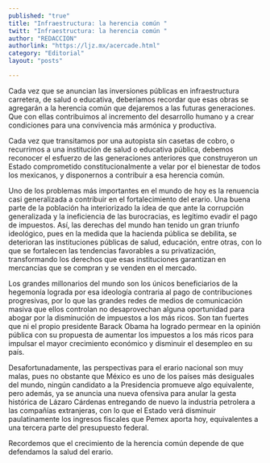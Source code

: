 ```yaml
---
published: "true"
title: "Infraestructura: la herencia común "
twitt: "Infraestructura: la herencia común "
author: "REDACCION"
authorlink: "https://ljz.mx/acercade.html"
category: "Editorial"
layout: "posts"

---
```



  Cada vez que se anuncian las inversiones públicas en infraestructura carretera, de salud o educativa, deberíamos recordar que esas obras se agregarán a la herencia común que dejaremos a las futuras generaciones. Que con ellas contribuimos al incremento del desarrollo humano y a crear condiciones para una convivencia más armónica y productiva.



  Cada vez que transitamos por una autopista sin casetas de cobro, o recurrimos a una institución de salud o educativa pública, debemos reconocer el esfuerzo de las generaciones anteriores que construyeron un Estado comprometido constitucionalmente a velar por el bienestar de todos los mexicanos, y disponernos a contribuir a esa herencia común.



  Uno de los problemas más importantes en el mundo de hoy es la renuencia casi generalizada a contribuir en el fortalecimiento del erario. Una buena parte de la población ha interiorizado la idea de que ante la corrupción generalizada y la ineficiencia de las burocracias, es legítimo evadir el pago de impuestos. Así, las derechas del mundo han tenido un gran triunfo ideológico, pues en la medida que la hacienda pública se debilita, se deterioran las instituciones públicas de salud, educación, entre otras, con lo que se fortalecen las tendencias favorables a su privatización, transformando los derechos que esas instituciones garantizan en mercancías que se compran y se venden en el mercado.



  Los grandes millonarios del mundo son los únicos beneficiarios de la hegemonía lograda por esa ideología contraria al pago de contribuciones progresivas, por lo que las grandes redes de medios de comunicación masiva que ellos controlan no desaprovechan alguna oportunidad para abogar por la disminución de impuestos a los más ricos. Son tan fuertes que ni el propio presidente Barack Obama ha logrado permear en la opinión pública con su propuesta de aumentar los impuestos a los más ricos para impulsar el mayor crecimiento económico y disminuir el desempleo en su país.



  Desafortunadamente, las perspectivas para el erario nacional son muy malas, pues no obstante que México es uno de los países más desiguales del mundo, ningún candidato a la Presidencia promueve algo equivalente, pero además, ya se anuncia una nueva ofensiva para anular la gesta histórica de Lázaro Cárdenas entregando de nuevo la industria petrolera a las compañías extranjeras, con lo que el Estado verá disminuir paulatinamente los ingresos fiscales que Pemex aporta hoy, equivalentes a una tercera parte del presupuesto federal.



  Recordemos que el crecimiento de la herencia común depende de que defendamos la salud del erario.

